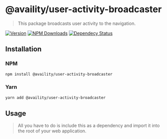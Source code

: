 # @availity/user-activity-broadcaster

> This package broadcasts user activity to the navigation.

[![Version](https://img.shields.io/npm/v/@availity/user-activity-broadcaster.svg?style=for-the-badge)](https://www.npmjs.com/package/@availity/user-activity-broadcaster)
[![NPM Downloads](https://img.shields.io/npm/dt/@availity/user-activity-broadcaster.svg?style=for-the-badge)](https://www.npmjs.com/package/@availity/user-activity-broadcaster)
[![Dependecy Status](https://img.shields.io/librariesio/release/npm/@availity/user-activity-broadcaster?style=for-the-badge)](https://github.com/Availity/sdk-js/blob/master/packages/user-activity-broadcaster/package.json)

## Installation

### NPM

```bash
npm install @availity/user-activity-broadcaster
```

### Yarn

```bash
yarn add @availity/user-activity-broadcaster
```

## Usage

> All you have to do is include this as a dependency and import it into the root of your web application.
